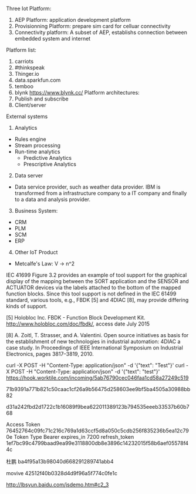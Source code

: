 Three Iot Platform:
1. AEP Platform: application development platform
2. Provisionning Platform: prepare sim card for celluar connectivity
3. Connectivity platform: A subset of AEP, establishs connection between embedded system and internet

Platform list:
1. carriots
2. #thinkspeak
3. Thinger.io
4. data.sparkfun.com
5. temboo
6. blynk
  https://www.blynk.cc/
Platform architectures:
1. Publish and subscribe
2. Client/server

External systems
1. Analytics
  * Rules engine
  * Stream processing
  * Run-time analytics
    * Predictive Analytics
    * Prescriptive Analytics

2. Data server
  * Data service provider, such as weather data provider. IBM is transformed from a infrastructure company to a IT company and finally to a data and analysis provider.
3. Business System:
  * CRM
  * PLM
  * SCM
  * ERP
4. Other IoT Product
  * Metcalfe's Law: V -> n^2

IEC 41699
  Figure 3.2 provides an example of tool support for the graphical display of the
  mapping between the SORT application and the SENSOR and ACTUATOR devices
  via the labels attached to the bottom of the mapped function blocks. Since
  this tool support is not defined in the IEC 61499 standard, various tools, e.g.,
  FBDK [5] and 4DIAC [8], may provide differing kinds of support.

[5] Holobloc Inc. FBDK - Function Block Development Kit.
http://www.holobloc.com/doc/fbdk/, access date July 2015

[8] A. Zoitl, T. Strasser, and A. Valentini. Open source initiatives as basis for
the establishment of new technologies in industrial automation: 4DIAC a
case study. In Proceedings of IEEE International Symposium on Industrial
Electronics, pages 3817–3819, 2010.

curl -X POST -H "Content-Type: application/json" -d '{"text": "Test"}' curl -X POST -H "Content-Type: application/json" -d '{"text": "test"}' https://hook.worktile.com/incoming/5ab76790cec046faa1cd58a27249c519

71b9391a771b821c50caac1cf26a9b56475d258603ee9bf5ba4505a30988bb82


d31a242fbd2d1722c1b16089f9bea622011389123b794535eeeb33537b60b768

Access Token
76452764c09fc71c216c769a1d63ccf5d8a050c5cdb256f835236b5ea12c790e
Token Type
Bearer
expires_in
7200
refresh_token
1ef7bc99c4799baad9ea99e3118800db8e3896c14232015f58b6aef05578f44c

杜鹏
ba4f95a13b98040d668291289741abb4

movive
42512f40b0328d4d9f96a5f774c0fe1c

http://lbsyun.baidu.com/jsdemo.htm#c2_3